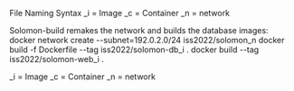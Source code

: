 File Naming Syntax
_i = Image
_c = Container
_n = network

Solomon-build remakes the network and builds the database images:
docker network create --subnet=192.0.2.0/24 iss2022/solomon_n
docker build -f Dockerfile --tag iss2022/solomon-db_i .
docker build --tag iss2022/solomon-web_i .


_i = Image
_c = Container
_n = network
